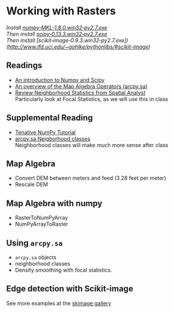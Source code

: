 # Working with Rasters
*Install [numpy‑MKL‑1.8.0.win32‑py2.7.exe](http://www.lfd.uci.edu/~gohlke/pythonlibs/#numpy)*  
*Then install [scipy‑0.13.3.win32‑py2.7.exe](http://www.lfd.uci.edu/~gohlke/pythonlibs/#scipy)*  
*Then install [scikit‑image‑0.9.3.win32‑py2.7.exe])(http://www.lfd.uci.edu/~gohlke/pythonlibs/#scikit-image)*  

## Readings
  * [An introduction to Numpy and Scipy](http://www.engr.ucsb.edu/~shell/che210d/numpy.pdf)
  * [An overview of the Map Algebra Operators (arcpy.sa)](http://resources.arcgis.com/en/help/main/10.1/index.html#/An_overview_of_the_Map_Algebra_Operators/005m000000mm000000/)
  * [Review Neighborhood Statistics from Spatial Analyst](http://resources.arcgis.com/en/help/main/10.1/index.html#/An_overview_of_the_Neighborhood_tools/009z000000qn000000/)  
    Particularly look at Focal Statistics, as we will use this in class  

## Supplemental Reading
  * [Tenative NumPy Tutorial](http://wiki.scipy.org/Tentative_NumPy_Tutorial)
  * [arcpy.sa Neigborhood classes](http://resources.arcgis.com/en/help/main/10.1/index.html#/An_overview_of_neighborhood_classes/005m0000001p000000/)  
    Neighborhood classes will make much more sense after class
    
## Map Algebra  
  * Convert DEM between meters and feed (3.28 feet per meter)  
  * Rescale DEM  
  
## Map Algebra with numpy
  * RasterToNumPyArray  
  * NumPyArrayToRaster  

## Using ```arcpy.sa```
  * ```arcpy.sa``` objects
  * neighborhood classes
  * Density smoothing with focal statistics.  
  
## Edge detection with Scikit-image  
See more examples at the [skimage gallery](http://scikit-image.org/docs/dev/auto_examples/)  
